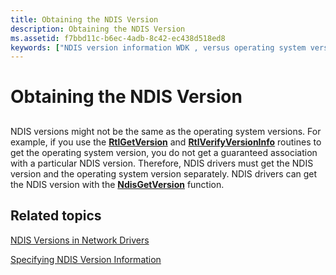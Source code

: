 ```yaml
---
title: Obtaining the NDIS Version
description: Obtaining the NDIS Version
ms.assetid: f7bbd11c-b6ec-4adb-8c42-ec438d518ed8
keywords: ["NDIS version information WDK , versus operating system version"]
---
```


# Obtaining the NDIS Version


## <a href="" id="ddk-obtaining-the-ndis-version-ng"></a>


NDIS versions might not be the same as the operating system versions. For example, if you use the [**RtlGetVersion**](https://msdn.microsoft.com/library/windows/hardware/ff561910) and [**RtlVerifyVersionInfo**](https://msdn.microsoft.com/library/windows/hardware/ff563026) routines to get the operating system version, you do not get a guaranteed association with a particular NDIS version. Therefore, NDIS drivers must get the NDIS version and the operating system version separately. NDIS drivers can get the NDIS version with the [**NdisGetVersion**](https://msdn.microsoft.com/library/windows/hardware/ff562680) function.

## Related topics


[NDIS Versions in Network Drivers](ndis-versions-in-network-drivers.md)

[Specifying NDIS Version Information](specifying-ndis-version-information.md)

 

 






